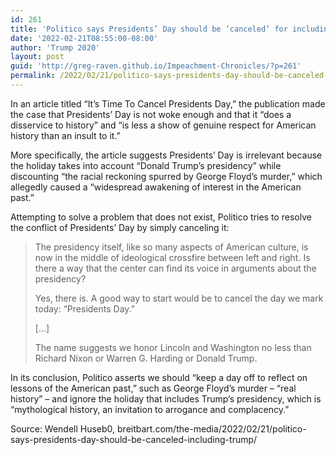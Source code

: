 ```yaml
---
id: 261
title: 'Politico says Presidents’ Day should be ‘canceled’ for including Trump'
date: '2022-02-21T08:55:00-08:00'
author: 'Trump 2020'
layout: post
guid: 'http://greg-raven.github.io/Impeachment-Chronicles/?p=261'
permalink: /2022/02/21/politico-says-presidents-day-should-be-canceled-for-including-trump/
---
```


In an article titled “It’s Time To Cancel Presidents Day,” the publication made the case that Presidents’ Day is not woke enough and that it “does a disservice to history” and “is less a show of genuine respect for American history than an insult to it.”

More specifically, the article suggests Presidents’ Day is irrelevant because the holiday takes into account “Donald Trump’s presidency” while discounting “the racial reckoning spurred by George Floyd’s murder,” which allegedly caused a “widespread awakening of interest in the American past.”

Attempting to solve a problem that does not exist, Politico tries to resolve the conflict of Presidents’ Day by simply canceling it:

> The presidency itself, like so many aspects of American culture, is now in the middle of ideological crossfire between left and right. Is there a way that the center can find its voice in arguments about the presidency?
> 
> Yes, there is. A good way to start would be to cancel the day we mark today: “Presidents Day.”
> 
> \[…\]
> 
> The name suggests we honor Lincoln and Washington no less than Richard Nixon or Warren G. Harding or Donald Trump.

In its conclusion, Politico asserts we should “keep a day off to reflect on lessons of the American past,” such as George Floyd’s murder – “real history” – and ignore the holiday that includes Trump’s presidency, which is “mythological history, an invitation to arrogance and complacency.”

Source: Wendell Huseb0, breitbart.com/the-media/2022/02/21/politico-says-presidents-day-should-be-canceled-including-trump/